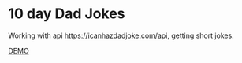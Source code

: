 # 10 day Dad Jokes

Working with api https://icanhazdadjoke.com/api, getting short jokes.

[DEMO](https://voloshin-sergei.github.io/50_days/10_day%20Dad%20jokes/)

